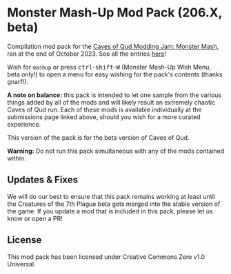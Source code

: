 # Monster Mash-Up Mod Pack (206.X, beta)
Compilation mod pack for the [Caves of Qud Modding Jam: Monster Mash](https://itch.io/jam/caves-of-qud-modding-jam-1/entries), ran at the end of October 2023. See all the entries [here](https://itch.io/jam/caves-of-qud-modding-jam-1/entries)!

Wish for `mashup` or press <kbd>ctrl</kbd>-<kbd>shift</kbd>-<kbd>W</kbd> (Monster Mash-Up Wish Menu, beta only!) to open a menu for easy wishing for the pack's contents (thanks gnarf!).

**A note on balance:** this pack is intended to let one sample from the various things added by all of the mods and will likely result an extremely chaotic Caves of Qud run. Each of these mods is available individually at the submissions page linked above, should you wish for a more curated experience.

This version of the pack is for the beta version of Caves of Qud.

**Warning:** Do not run this pack simultaneous with any of the mods contained within.

## Updates & Fixes

We will do our best to ensure that this pack remains working at least until the Creatures of the 7th Plague beta gets merged into the stable version of the game. If you update a mod that is included in this pack, please let us know or open a PR!

## License

This mod pack has been licensed under Creative Commons Zero v1.0 Universal.
